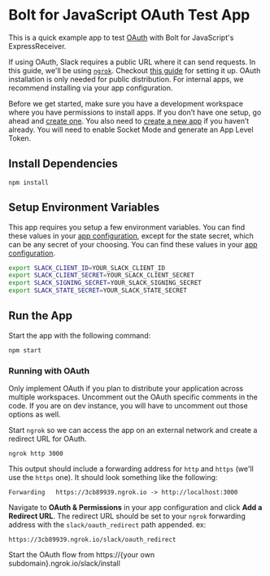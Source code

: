 # Bolt for JavaScript OAuth Test App

This is a quick example app to test [OAuth](https://api.slack.com/authentication/oauth-v2) with Bolt for JavaScript's ExpressReceiver.

If using OAuth, Slack requires a public URL where it can send requests. In this guide, we'll be using [`ngrok`](https://ngrok.com/download). Checkout [this guide](https://api.slack.com/tutorials/tunneling-with-ngrok) for setting it up. OAuth installation is only needed for public distribution. For internal apps, we recommend installing via your app configuration.

Before we get started, make sure you have a development workspace where you have permissions to install apps. If you don’t have one setup, go ahead and [create one](https://slack.com/create). You also need to [create a new app](https://api.slack.com/apps?new_app=1) if you haven’t already. You will need to enable Socket Mode and generate an App Level Token.

## Install Dependencies

```
npm install
```

## Setup Environment Variables

This app requires you setup a few environment variables. You can find these values in your [app configuration](https://api.slack.com/apps), except for the state secret, which can be any secret of your choosing.
You can find these values in your [app configuration](https://api.slack.com/apps).

```bash
export SLACK_CLIENT_ID=YOUR_SLACK_CLIENT_ID
export SLACK_CLIENT_SECRET=YOUR_SLACK_CLIENT_SECRET
export SLACK_SIGNING_SECRET=YOUR_SLACK_SIGNING_SECRET
export SLACK_STATE_SECRET=YOUR_SLACK_STATE_SECRET
```

## Run the App

Start the app with the following command:

```
npm start
```

### Running with OAuth

Only implement OAuth if you plan to distribute your application across multiple workspaces. Uncomment out the OAuth specific comments in the code. If you are on dev instance, you will have to uncomment out those options as well.

Start `ngrok` so we can access the app on an external network and create a redirect URL for OAuth.

```
ngrok http 3000
```

This output should include a forwarding address for `http` and `https` (we'll use the `https` one). It should look something like the following:

```
Forwarding   https://3cb89939.ngrok.io -> http://localhost:3000
```

Navigate to **OAuth & Permissions** in your app configuration and click **Add a Redirect URL**. The redirect URL should be set to your `ngrok` forwarding address with the `slack/oauth_redirect` path appended. ex:

```
https://3cb89939.ngrok.io/slack/oauth_redirect
```

Start the OAuth flow from https://{your own subdomain}.ngrok.io/slack/install
